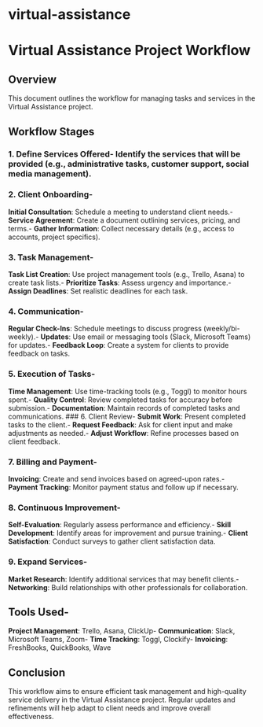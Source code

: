 # virtual-assistance

# Virtual Assistance Project Workflow
## Overview
This document outlines the workflow for managing tasks and services in the Virtual Assistance project. 
## Workflow Stages
### 1. Define Services Offered- Identify the services that will be provided (e.g., administrative tasks, customer support, social media management). 
### 2. Client Onboarding- 
**Initial Consultation**: Schedule a meeting to understand client needs.- 
**Service Agreement**: Create a document outlining services, pricing, and terms.- 
**Gather Information**: Collect necessary details (e.g., access to accounts, project specifics). 
### 3. Task Management- 
**Task List Creation**: Use project management tools (e.g., Trello, Asana) to create task lists.- 
**Prioritize Tasks**: Assess urgency and importance.- 
**Assign Deadlines**: Set realistic deadlines for each task. 
### 4. Communication- 
**Regular Check-Ins**: Schedule meetings to discuss progress (weekly/bi-weekly).- 
**Updates**: Use email or messaging tools (Slack, Microsoft Teams) for updates.- 
**Feedback Loop**: Create a system for clients to provide feedback on tasks. 
### 5. Execution of Tasks- 
**Time Management**: Use time-tracking tools (e.g., Toggl) to monitor hours spent.- 
**Quality Control**: Review completed tasks for accuracy before submission.- 
**Documentation**: Maintain records of completed tasks and communications. ### 6. Client Review- 
**Submit Work**: Present completed tasks to the client.- 
**Request Feedback**: Ask for client input and make adjustments as needed.- 
**Adjust Workflow**: Refine processes based on client feedback. 
### 7. Billing and Payment- 
**Invoicing**: Create and send invoices based on agreed-upon rates.- 
**Payment Tracking**: Monitor payment status and follow up if necessary. 
### 8. Continuous Improvement- 
**Self-Evaluation**: Regularly assess performance and efficiency.- 
**Skill Development**: Identify areas for improvement and pursue training.- 
**Client Satisfaction**: Conduct surveys to gather client satisfaction data. 
### 9. Expand Services- 
**Market Research**: Identify additional services that may benefit clients.- 
**Networking**: Build relationships with other professionals for collaboration. 
## Tools Used- 
**Project Management**: Trello, Asana, ClickUp- 
**Communication**: Slack, Microsoft Teams, Zoom- 
**Time Tracking**: Toggl, Clockify- 
**Invoicing**: FreshBooks, QuickBooks, Wave 
## Conclusion
This workflow aims to ensure efficient task management and high-quality service delivery in the Virtual Assistance project. Regular updates and refinements will help adapt to client needs and improve overall effectiveness.
